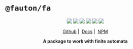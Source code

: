 # `@fauton/fa`

<p align="center">
  <img src="https://img.shields.io/bundlephobia/minzip/@fauton/fa?label=minzipped&style=flat&color=%23bb0a1e"/>
  <img src="https://img.shields.io/npm/dw/@fauton/fa?style=flat&color=orange"/>
  <img src="https://img.shields.io/github/issues/devorein/fauton/fa?color=yellow&label=issues"/>
  <img src="https://img.shields.io/npm/v/@fauton/fa?color=%2303C04A"/>
  <img src="https://img.shields.io/codecov/c/github/devorein/fauton?flag=fa&color=blue"/>
  <img src="https://img.shields.io/librariesio/release/npm/@fauton/fa?color=%234B0082"/>
</p>

<p align="center"><a href="https://github.com/Devorein/fauton/tree/main/packages/fa">Github</a>&nbsp;|&nbsp;
  <a href="https://docs.fauton.xyz/docs/fa/">Docs</a>&nbsp;|&nbsp;
  <a href="https://www.npmjs.com/package/@fauton/fa">NPM</a>
</p>

<p align="center"><b>A package to work with finite automata</b></p>
